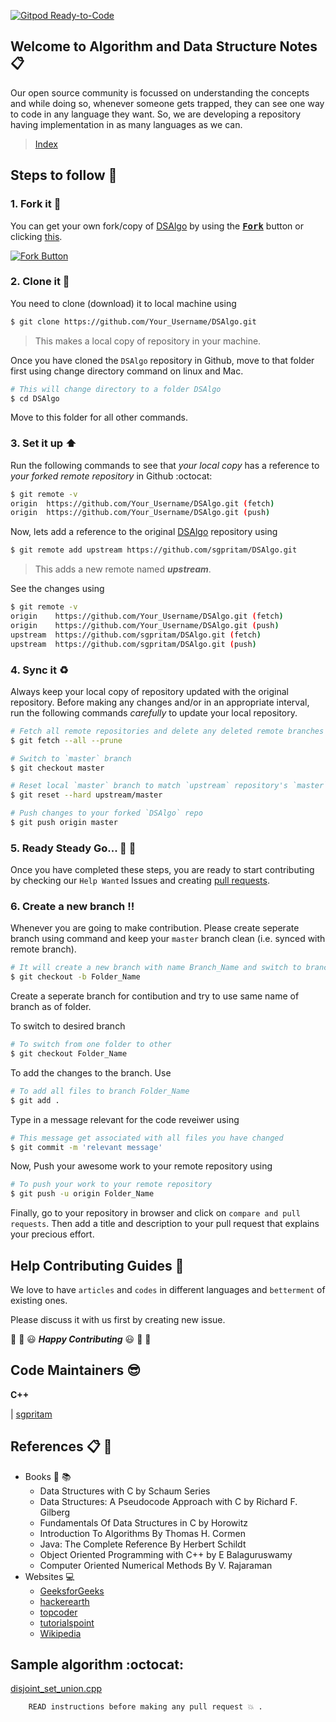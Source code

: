 [![Gitpod Ready-to-Code](https://img.shields.io/badge/Gitpod-Ready--to--Code-blue?logo=gitpod)](https://gitpod.io/#https://github.com/sgpritam/DSAlgo) 

## Welcome to Algorithm and Data Structure Notes :clipboard:

Our open source community is focussed on understanding the concepts and while doing so, whenever someone gets trapped, they can see one way to code in any language they want. So, we are developing a repository having implementation in as many languages as we can.

> [Index](INDEX.md)

## Steps to follow :scroll:

### 1. Fork it :fork_and_knife:

You can get your own fork/copy of [DSAlgo](https://github.com/sgpritam/DSAlgo) by using the <a href="https://github.com/sgpritam/DSAlgo/new/master?readme=1#fork-destination-box"><kbd><b>Fork</b></kbd></a> button or clicking [this](https://github.com/sgpritam/DSAlgo/new/master?readme=1#fork-destination-box).

 [![Fork Button](https://help.github.com/assets/images/help/repository/fork_button.jpg)](https://github.com/sgpritam/DSAlgo)

### 2. Clone it :busts_in_silhouette:

You need to clone (download) it to local machine using

```sh
$ git clone https://github.com/Your_Username/DSAlgo.git
```

> This makes a local copy of repository in your machine.

Once you have cloned the `DSAlgo` repository in Github, move to that folder first using change directory command on linux and Mac.

```sh
# This will change directory to a folder DSAlgo
$ cd DSAlgo
```

Move to this folder for all other commands.

### 3. Set it up :arrow_up:

Run the following commands to see that *your local copy* has a reference to *your forked remote repository* in Github :octocat:

```sh
$ git remote -v
origin  https://github.com/Your_Username/DSAlgo.git (fetch)
origin  https://github.com/Your_Username/DSAlgo.git (push)
```

Now, lets add a reference to the original [DSAlgo](https://github.com/sgpritam/DSAlgo) repository using

```sh
$ git remote add upstream https://github.com/sgpritam/DSAlgo.git
```

> This adds a new remote named ***upstream***.

See the changes using

```sh
$ git remote -v
origin    https://github.com/Your_Username/DSAlgo.git (fetch)
origin    https://github.com/Your_Username/DSAlgo.git (push)
upstream  https://github.com/sgpritam/DSAlgo.git (fetch)
upstream  https://github.com/sgpritam/DSAlgo.git (push)
```

### 4. Sync it :recycle:

Always keep your local copy of repository updated with the original repository.
Before making any changes and/or in an appropriate interval, run the following commands *carefully* to update your local repository.

```sh
# Fetch all remote repositories and delete any deleted remote branches
$ git fetch --all --prune

# Switch to `master` branch
$ git checkout master

# Reset local `master` branch to match `upstream` repository's `master` branch
$ git reset --hard upstream/master

# Push changes to your forked `DSAlgo` repo
$ git push origin master
```

### 5. Ready Steady Go... :turtle: :rabbit2:

Once you have completed these steps, you are ready to start contributing by checking our `Help Wanted` Issues and creating [pull requests](https://github.com/sgpritam/DSAlgo/pulls).

### 6. Create a new branch :bangbang:

Whenever you are going to make contribution. Please create seperate branch using command and keep your `master` branch clean (i.e. synced with remote branch).

```sh
# It will create a new branch with name Branch_Name and switch to branch Folder_Name
$ git checkout -b Folder_Name
```

Create a seperate branch for contibution and try to use same name of branch as of folder.

To switch to desired branch

```sh
# To switch from one folder to other
$ git checkout Folder_Name
```

To add the changes to the branch. Use

```sh
# To add all files to branch Folder_Name
$ git add .
```

Type in a message relevant for the code reveiwer using

```sh
# This message get associated with all files you have changed
$ git commit -m 'relevant message'
```

Now, Push your awesome work to your remote repository using

```sh
# To push your work to your remote repository
$ git push -u origin Folder_Name
```

Finally, go to your repository in browser and click on `compare and pull requests`.
Then add a title and description to your pull request that explains your precious effort.

## Help Contributing Guides :crown:

We love to have `articles` and `codes` in different languages and `betterment` of existing ones.

Please discuss it with us first by creating new issue.

:tada: :confetti_ball: :smiley: _**Happy Contributing**_ :smiley: :confetti_ball: :tada:

## Code Maintainers  :sunglasses:

**C++**

| [sgpritam](https://github.com/sgpritam)

## References :clipboard: :scroll:

- Books :book: :books:
    - Data Structures with C by Schaum Series
    - Data Structures: A Pseudocode Approach with C by Richard F. Gilberg
    - Fundamentals Of Data Structures in C by Horowitz
    - Introduction To Algorithms By Thomas H. Cormen
    - Java: The Complete Reference By Herbert Schildt
    - Object Oriented Programming with C++ by E Balaguruswamy
    - Computer Oriented Numerical Methods By V. Rajaraman 
- Websites :computer:
    - [GeeksforGeeks](http://www.geeksforgeeks.org)
    - [hackerearth](https://www.hackerearth.com/notes)
    - [topcoder](https://www.topcoder.com/community/data-science/data-science-tutorials)
    - [tutorialspoint](http://www.tutorialspoint.com)
    - [Wikipedia](https://en.wikipedia.org)

## Sample algorithm :octocat: 
 [disjoint_set_union.cpp](Algorithms/disjoint_set_union/disjoint_set_union.cpp)

        READ instructions before making any pull request 💥 .
